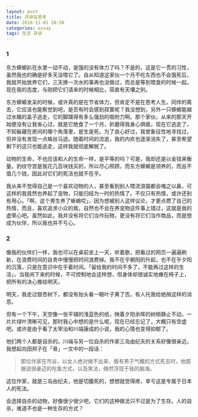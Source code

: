 ```yaml
---
layout: post
title: 并非在思考
date: 2018-11-01 20:50
categories: essay
tags: 生活 杂谈
---
```


### 1

东方蝾螈趴在水里一动不动，是饿的没有体力了吗？不是的，这是它一贯的习性，虽然我也的确是好多天没喂它了。自从知道这家伙一个月不吃东西也不会饿死后，我就开始放养它们，三天换一次水的事再也没做过，而总是等到喂食的时候一起。现在我的态度，与刚把它们请来的时候相比，简直有天壤之别。

东方蝾螈发呆的时候，或许真的是在节省体力，但肯定不是在思考人生。同伴的离去，它应该也能察觉到吧，是否有时会感到寂寞呢？我没想到，另外一只蝾螈能越过水箱的盖子逃走，它的脚蹼得有多么强劲的吸附力啊。那个家伙，从来的那天开始便没有让我省心过，就是它绝食了一个月，折磨得我身心俱疲。现在它逃走了，不知躲藏在房间的哪个角落里，是生是死。为了良心好过，我曾象征性地寻找过，但并没有发现一点蛛丝马迹。随着时间的流逝，我的内疚也逐渐消失了，甚至希望剩下的这只也能逃走，这样我就彻底解脱了。

动物的生命，不也应该和人的生命一样，是平等的吗？可是，我却还是以金钱来衡量。豹纹守宫是我花几百块钱买的，所以尽心照顾，而东方蝾螈是领养的，而且不值几个钱，因此对它们的死活也就不在乎。

我从来不觉得自己是一个喜欢动物的人，甚至看到别人喂流浪猫都会嗤之以鼻，可这样的我竟然也养起了宠物，只能归结为一时的热情了。不仅只有热情，或许还别有用心。「啊，这个男生养了蜥蜴哎」，因为想被别人这样议论，才更点燃了自己的热情，而且，喜欢追求小众的我，自然也不会在养宠物这件事上错过，这就是我的虚荣心吧。虽然如此，我并没有将它们当作玩物，更没有将它们当作商品，而是想成为伙伴，所以我也并不亏心。

### 2

像我的伙伴们一样，我也可以在桌前坐上一天，听着歌，把看过的网页一遍遍刷新，在浪费时间的自责中慢慢把时间浪费掉。我不在乎朝阳的升起，也不在乎夕阳的沉落，只是在意识中在乎着时间。「留给我的时间不多了，不能再过这样的生活」，当我闲下来的时候，不可控制地会这样想，但身体却很诚实地瘫在椅子上，把所有的决心推给明天。

明天，我走过银杏树下，都没有抬头看一眼叶子黄了否。有人托我给她捎这样的消息。

但有一个下午，天空像一张平铺的浅蓝色的纸，映着夕阳余晖的树梢静止不动，一片片绿叶清晰可见，那时我心中想的是什么呢，现在已经忘记了，大概只有空虚吧。或许是由于看了太宰治和川端康成的小说，我的心情也变得抑郁了。

他们两个人都是自杀的。川端与另一位自杀的作家三岛由纪夫的关系好像很亲近。我想起向田邦子在「骨」一文中的一段话：
>那位作家在市谷，以女人绝对做不出来、极有男子气概的方式死去时，他那据说很豪迈的吃鱼方式，以及笑法，倏然浮现于我的脑海。

这位作家，就是三岛由纪夫，他是切腹死的，想想就觉得疼，幸亏这是专属于日本人的死法。

会选择自杀的动物，好像很少很少吧，它们的这种做法只不过是为了生存。人的自杀，难道不也是一种生存的方式？